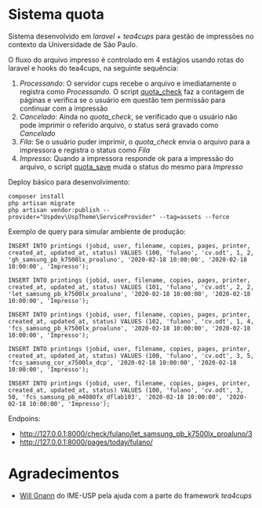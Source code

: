 Sistema quota
=============

Sistema desenvolvido em *laravel* + *tea4cups* para gestão de impressões no contexto 
da Universidade de São Paulo.

O fluxo do arquivo impresso é controlado em 4 estágios usando rotas do laravel e
hooks do tea4cups, na seguinte sequência:

 1. *Processando*: O servidor cups recebe o arquivo e imediatamente o registra 
    como *Processando*. O script [quota_check](https://raw.githubusercontent.com/fflch/quota/master/tea4cups/quota_check.j2) faz a contagem de páginas e
    verifica se o usuário em questão tem permissão para continuar com a impressão
 2. *Cancelado*: Ainda no *quota_check*, se verificado que o usuário não pode imprimir 
    o referido arquivo, o status será gravado como *Cancelado*
 3. *Fila*: Se o usuário puder imprimir, o *quota_check* envia o arquivo para a impressora
    e registra o status como *Fila*
 4. *Impresso*: Quando a impressora responde ok para a impressão do arquivo, o script 
    [quota_save](https://raw.githubusercontent.com/fflch/quota/master/tea4cups/quota_save.j2) muda o status do mesmo para *Impresso*

Deploy básico para desenvolvimento:

    composer install
    php artisan migrate
    php artisan vendor:publish --provider="Uspdev\UspTheme\ServiceProvider" --tag=assets --force

Exemplo de query para simular ambiente de produção:

    INSERT INTO printings (jobid, user, filename, copies, pages, printer, created_at, updated_at, status) VALUES (100, 'fulano', 'cv.odt', 1, 2, 'gh_samsung_pb_k7500lx_proaluno', '2020-02-18 10:00:00', '2020-02-18 10:00:00', 'Impresso');

    INSERT INTO printings (jobid, user, filename, copies, pages, printer, created_at, updated_at, status) VALUES (101, 'fulano', 'cv.odt', 2, 2, 'let_samsung_pb_k7500lx_proaluno', '2020-02-18 10:00:00', '2020-02-18 10:00:00', 'Impresso');

    INSERT INTO printings (jobid, user, filename, copies, pages, printer, created_at, updated_at, status) VALUES (102, 'fulano', 'cv.odt', 1, 4, 'fcs_samsung_pb_k7500lx_proaluno', '2020-02-18 10:00:00', '2020-02-18 10:00:00', 'Impresso');

    INSERT INTO printings (jobid, user, filename, copies, pages, printer, created_at, updated_at, status) VALUES (100, 'fulano', 'cv.odt', 3, 5, 'fcs_samsung_cor_x7500lx_dcp', '2020-02-18 10:00:00', '2020-02-18 10:00:00', 'Impresso');

    INSERT INTO printings (jobid, user, filename, copies, pages, printer, created_at, updated_at, status) VALUES (100, 'fulano', 'cv.odt', 3, 50, 'fcs_samsung_pb_m4080fx_dflab103', '2020-02-18 10:00:00', '2020-02-18 10:00:00', 'Impresso');

Endpoins:

 - http://127.0.0.1:8000/check/fulano/let_samsung_pb_k7500lx_proaluno/3
 - http://127.0.0.1:8000/pages/today/fulano/

# Agradecimentos

 - [Will Gnann](https://github.com/wgnann) do IME-USP pela ajuda com a parte do framework *tea4cups*
